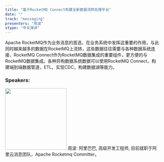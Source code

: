 ```yaml
---
title: "基于RocketMQ Connect构建全新数据流转处理平台"
date: "" 
track: "messaging"
presenters: "周波"
stype: "中文演讲"
---
```

Apache RocketMQ作为业务消息的首选，在业务系统中发挥这重要的作用，与此同时越来越多的数据在RocketMQ上流转，这些数据往往需要与各种数据系统连接，RocketMQ Connect作为RocketMQ数据集成的重要组件，更方便的与RocketMQ数据集成。各种异构数据系统数据可以使用RocketMQ Connect，构建端到端数据管道，ETL，实现CDC，构建数据湖等能力。
 ### Speakers: 
 <img src="images/speaker/1239.png" width="200" />
 周波: 阿里巴巴, 高级开发工程师, 目前就职于阿里云消息团队，Apache Rocketmq Committer。
 